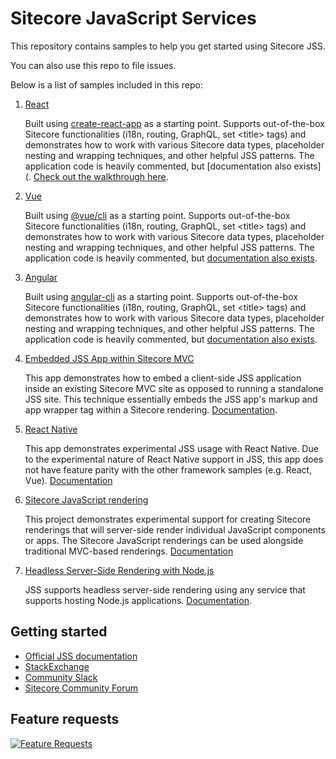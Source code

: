 # Sitecore JavaScript Services

This repository contains samples to help you get started using Sitecore JSS.

You can also use this repo to file issues.

Below is a list of samples included in this repo:

1. [React](/samples/react)
   
   Built using [create-react-app](https://github.com/facebook/create-react-app) as a starting point. Supports out-of-the-box Sitecore functionalities (i18n, routing, GraphQL, set &lt;title&gt; tags) and demonstrates how to work with various Sitecore data types, placeholder nesting and wrapping techniques, and other helpful JSS patterns. The application code is heavily commented, but [documentation also exists](.
   [Check out the walkthrough here](http://jss.sitecore.net/docs/client-frameworks/react/sample-app).

1. [Vue](/samples/vue)
   
   Built using [@vue/cli](https://cli.vuejs.org/) as a starting point. Supports out-of-the-box Sitecore functionalities (i18n, routing, GraphQL, set &lt;title&gt; tags) and demonstrates how to work with various Sitecore data types, placeholder nesting and wrapping techniques, and other helpful JSS patterns. The application code is heavily commented, but [documentation also exists](http://jss.sitecore.net/docs/client-frameworks/vue/sample-app).

1. [Angular](/samples/angular)

   Built using [angular-cli](https://cli.angular.io/) as a starting point. Supports out-of-the-box Sitecore functionalities (i18n, routing, GraphQL, set &lt;title&gt; tags) and demonstrates how to work with various Sitecore data types, placeholder nesting and wrapping techniques, and other helpful JSS patterns. The application code is heavily commented, but [documentation also exists](http://jss.sitecore.net/docs/client-frameworks/angular/sample-app).


1. [Embedded JSS App within Sitecore MVC](/samples/sitecore-embedded-jss-app)

    This app demonstrates how to embed a client-side JSS application inside an existing Sitecore MVC site as opposed to running a standalone JSS site. This technique essentially embeds the JSS app's markup and app wrapper tag within a Sitecore rendering. [Documentation](http://jss.sitecore.net/docs/techniques/mvc-integration/client-side-embedding).

1. [React Native](/samples/react-native)

    This app demonstrates experimental JSS usage with React Native. Due to the experimental nature of React Native support in JSS, this app does not have feature parity with the other framework samples (e.g. React, Vue). [Documentation](http://jss.sitecore.net/docs/client-frameworks/react-native)

1. [Sitecore JavaScript rendering](/samples/sitecore-javascript-renderings)

    This project demonstrates experimental support for creating Sitecore renderings that will server-side render individual JavaScript components or apps. The Sitecore JavaScript renderings can be used alongside traditional MVC-based renderings. [Documentation](http://jss.sitecore.net/docs/techniques/mvc-integration/javascript-rendering)

1. [Headless Server-Side Rendering with Node.js](/samples/node-headless-ssr-proxy)

    JSS supports headless server-side rendering using any service that supports hosting Node.js applications. [Documentation](http://jss.sitecore.net/docs/techniques/ssr/headless-mode-ssr).

## Getting started
- [Official JSS documentation](https://jss.sitecore.net/)
- [StackExchange](https://sitecore.stackexchange.com/)
- [Community Slack](https://sitecorechat.slack.com/messages/jss)
- [Sitecore Community Forum](https://community.sitecore.net/developers/f/40)

## Feature requests
[![Feature Requests](http://feathub.com/Sitecore/jss?format=svg)](http://feathub.com/Sitecore/jss)

